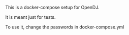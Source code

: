 This is a docker-compose setup for OpenDJ.

It is meant just for tests.

To use it, change the passwords in docker-compose.yml
